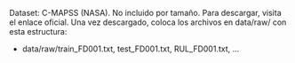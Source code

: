Dataset: C-MAPSS (NASA). No incluido por tamaño. Para descargar, visita el enlace oficial. 
Una vez descargado, coloca los archivos en data/raw/ con esta estructura:
- data/raw/train_FD001.txt, test_FD001.txt, RUL_FD001.txt, ...